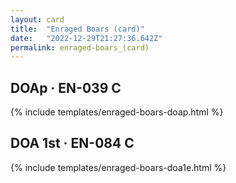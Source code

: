 ```yaml
---
layout: card
title:  "Enraged Boars (card)"
date:   "2022-12-29T21:27:36.642Z"
permalink: enraged-boars_(card)
---
```


## DOAp &middot; EN-039 C

{% include templates/enraged-boars-doap.html %}


## DOA 1st &middot; EN-084 C

{% include templates/enraged-boars-doa1e.html %}
